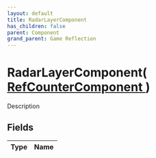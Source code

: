 ```yaml
---
layout: default
title: RadarLayerComponent
has_children: false
parent: Component
grand_parent: Game Reflection
---
```

# RadarLayerComponent( [ RefCounterComponent ](/docs/game-reflection/components/ref_counter_component) )
Description 

## Fields

| Type | Name |
|:-------------|:--------------|

